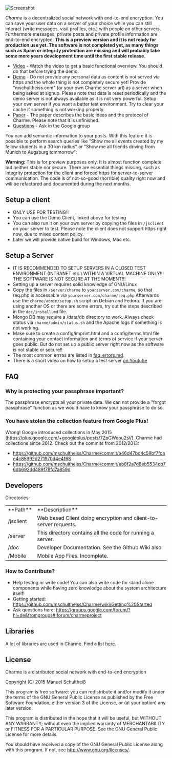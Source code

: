 ![Screenshot](https://raw.githubusercontent.com/mschultheiss/Charme/master/demo/vid.gif "Screenshot")

*﻿Charme* is a decentralized social network with end-to-end encryption. You can save your user data on a server of your choice while you can still interact (write messages, visit profiles, etc.) with people on other servers. Furthermore messages, private posts and private profile information are end-to-end encrypted. **This is a preview version and it is not ready for production use yet.
The software is not completed yet, as many things such as Spam or integrity protection are missing and will probably take some more years development time until the first stable release.**

- [Video](https://www.youtube.com/watch?v=FwAmeVs_fJc&feature=youtu.be) - Watch the video to get a basic functional overview. You should do that before trying the demo.
- [Demo](http://mschultheiss.github.io/Charme/client/v1)  - Do not provide any personal data as content is not served via https and the whole thing is not completely secure yet! Provide "mschultheiss.com" (or your own Charme server url) as a server when being asked at signup. Please note that data is reset periodically and the demo server is not always available as it is not very powerful. Setup your own server if you want a better test environment. Try to clear your cache if something is not working properly.
- [Paper](https://rawgit.com/mschultheiss/Charme/master/doc/tex/main.pdf) - The paper describes the basic ideas and the protocol of Charme. Please note that it is unfinished.
- [Questions](https://groups.google.com/forum/?hl=de&fromgroups#!forum/charmeproject) - Ask in the Google group



You can add semantic information to your posts. With this feature it is possible to perform search queries like "Show me all events created by my fellow students in a 30 km radius" or "Show me all friends driving from Munich to Augsburg tommorrow":

**Warning:** This is for preview purposes only. It is almost function complete but neither stable nor secure.
There are essential things missing, such as integrity protection for the client and forced https for server-to-server communication.
The code is of not-so-good (horrible) quality right now and will be refactored and documented during the next months.


## Setup a client
  * ONLY USE FOR TESTING!!
  * You can use the Demo Client, linked above for testing
  * You can also run it on your own server by copying the files in `/jsclient` on your server to test. Please note the client does not support https right now, due to mixed content policy.
  * Later we will provide native build for Windows, Mac etc.

## Setup a Server
 * IT IS RECOMMENDED TO SETUP SERVERS IN A CLOSED TEST ENVIRONMENT (INTRANET etc.) WITHIN A VIRTUAL MACHINE ONLY!!! THE SOFTWARE IS NOT SECURE AT THE MOMENT!!!
 * Setting up a server requires solid knowledge of GNU/Linux
 * Copy the files in `/server/charme` to `yourserver.com/charme`, so that req.php is accessable via `yourserver.com/charme/req.php`
 Afterwards use the `charme/admin/setup.sh` script on Debian and Fedora. If you are using another OS or there are some errors, try out the steps described in the `doc/install.md` file.
 * Mongo DB may require a /data/db directory to work. Always check status via `charme/admin/status.sh` and the Apache logs if something is not working.
 * Make sure to create a config/imprint.html and a config/terms.html file containing your contact information and terms of service if your server goes public. But do not set up a public server right now as the software is not stable or secure!!
 * The most common errros are listed in <a href="/doc/faq_errors.md">faq_errors.md</a>.
 * There is a short video on how to setup a test server [on Youtube](https://www.youtube.com/watch?v=UD0n1dnh57k)



## FAQ

### Why is protecting your passphrase important?
The passphrase encrypts all your private data. We can not provide a "forgot passphrase" function as we would have to know your passphrase to do so.

### You have stolen the collection feature from Google Plus!
Wrong! Google introduced collections in May 2015 (https://plus.google.com/+googleplus/posts/7ZpGWeou2sV).
Charme had collections since 2012. Check out the commits from 2012/2013:
* https://github.com/mschultheiss/Charme/commit/a46d47bd4c59bf7fcae4c85992d271970d4e4f68
* https://github.com/mschultheiss/Charme/commit/eb8f2a7d8eb5534cb76db692dd489f78fd7a859d





## Developers
Directories:

<table>
  <tr>
  <td>**Path**</td>
  <td>**Description**</td>
  </tr>
  <tr>
    <td>/jsclient</td>
    <td>Web based Client doing encryption and client-to-server requests.</td>
  </tr>
  <tr>
    <td>/server</td>
    <td>This directory contains all the code for running a server.</td>
  </tr>
  <tr>
    <td>/doc</td>
    <td>Developer Documentation. See the Github Wiki also</td>
  </tr>
  <tr>
    <td>/Mobile</td>
    <td>Mobile App Files. Incomplete.</td>
  </tr>
</table>



### How to Contribute?

* Help testing or write code! You can also write code for stand alone components while having zero knowledge about the system architecture itself!
* Getting started: https://github.com/mschultheiss/Charme/wiki/Getting%20Started
* Ask questions here: https://groups.google.com/forum/?hl=de&fromgroups#!forum/charmeproject




## Libraries
 A lot of libraries are used in Charme. Find a list <a href="/doc/libraries.md">here</a>.


## License
Charme is a distributed social network with end-to-end encryption

Copyright (C) 2015 Manuel Schultheiß

This program is free software: you can redistribute it and/or modify
it under the terms of the GNU General Public License as published by
the Free Software Foundation, either version 3 of the License, or
(at your option) any later version.

This program is distributed in the hope that it will be useful,
but WITHOUT ANY WARRANTY; without even the implied warranty of
MERCHANTABILITY or FITNESS FOR A PARTICULAR PURPOSE.  See the
GNU General Public License for more details.

You should have received a copy of the GNU General Public License
along with this program.  If not, see <http://www.gnu.org/licenses/>.
